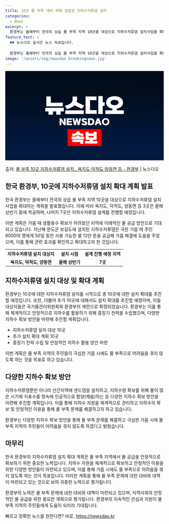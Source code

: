 ```yaml
---
title: 10곳 물 부족 대비 위해 설립된 지하수저류댐 설치
categories:
  - News
excerpt: >
  환경부는 올해부터 전국의 상습 물 부족 지역 10곳을 대상으로 지하수저류댐 설치사업을 확대해 추진한다고 16…
feature_text: >
  ## 뉴스다오 실시간 뉴스 속보입니다.

  환경부는 올해부터 전국의 상습 물 부족 지역 10곳을 대상으로 지하수저류댐 설치사업을 확대해 추진한다고 16…
image: '/assets/img/newsdao_breakingnews.jpg'
---
```


![뉴스다오 속보](/assets/img/newsdao_breakingnews.jpg)

<p>출처: <a href="https://newsdao.kr/3007" rel="dofollow">물 부족 10곳 지하수저류댐 설치…욕지도·덕적도·양동면 등  - 환경부</a> | 뉴스다오</p>

<h2 data-ke-size="size26">한국 환경부, 10곳에 지하수저류댐 설치 확대 계획 발표</h2>
한국 환경부는 올해부터 전국의 상습 물 부족 지역 10곳을 대상으로 지하수저류댐 설치사업을 확대하는 계획을 발표했습니다. 이에 따라 욕지도, 덕적도, 양동면 등 3곳은 올해 상반기 중에 착공하며, 나머지 7곳은 지하수저류댐 설계를 진행할 예정입니다.

<p data-ke-size="size16">이번 계획은 가뭄 때 생활용수 확보가 어려웠던 지역에 이례적인 물 공급 방안으로 기대되고 있습니다. 지난해 완도군 보길도에 설치된 지하수저류댐은 극한 가뭄 때 주민 8000여 명에게 50일 동안 사용 가능한 물 12만 톤을 공급해 가뭄 해결에 도움을 주었으며, 이를 통해 관련 효과를 확인하고 확대하고자 한 것입니다.</p>

<table>
  <tr>
    <th>지하수저류댐 설치 대상지</th>
    <th>설치 시점</th>
    <th>설계 진행 예정 지역</th>
  </tr>
  <tr>
    <td style="text-align: center; height: 17px;"><b>욕지도, 덕적도, 양동면</b></td>
    <td style="text-align: center; height: 17px;"><b>올해 상반기</b></td>
    <td style="text-align: center; height: 17px;"><b>7곳</b></td>
  </tr>
</table>

<h2 data-ke-size="size26">지하수저류댐 설치 대상 및 확대 계획</h2>
환경부는 10곳에 대한 지하수저류댐 설치를 시작으로 총 10곳에 대한 설치 확대를 추진할 예정입니다. 또한, 더불어 추가 10곳에 대해서도 설치 확대를 추진할 예정이며, 이들 대상지들은 국가물관리위원회와 환경부의 제안으로 확정되었습니다. 환경부는 이를 통해 체계적이고 안정적으로 지하수를 활용하기 위해 중장기 전략을 수립했으며, 다양한 지하수 확보 방안을 마련해 추진할 계획입니다.

<ul>
  <li>지하수저류댐 설치 대상 10곳</li>
  <li>추가 설치 확대 계획 10곳</li>
  <li>중장기 전략 수립 및 안정적인 지하수 활용 방안 마련</li>
</ul>

<p data-ke-size="size16">이번 계획은 물 부족 지역의 주민들이 극심한 가뭄 시에도 물 부족으로 어려움을 겪지 않도록 하는 것을 목표로 하고 있습니다.</p>

<h2 data-ke-size="size26">다양한 지하수 확보 방안</h2>
지하수저류댐뿐만 아니라 산간지역에 샌드댐을 설치하고, 지하수량 확보를 위해 물이 많은 시기에 지표수를 땅속에 인공적으로 함양(채움)하는 등 다양한 지하수 확보 방안을 마련해 추진할 계획입니다. 이를 통해 지하수 자원을 체계적으로 관리하고 지하수의 확보 및 안정적인 이용을 통해 물 부족 문제를 해결하고자 하고 있습니다.

<p data-ke-size="size16">환경부는 다양한 지하수 확보 방안을 통해 물 부족 문제를 해결하고 극심한 가뭄 시에 물 부족 지역의 주민들이 어려움을 겪지 않도록 하겠다고 밝혔습니다.</p>

<h2 data-ke-size="size26">마무리</h2>
한국 환경부의 지하수저류댐 설치 확대 계획은 물 부족 지역에서 물 공급을 안정적으로 확보하기 위한 중요한 노력입니다. 지하수 자원을 체계적으로 확보하고 안정적인 이용을 위한 다양한 방안들이 마련되고 있으며, 이를 통해 가뭄 시에도 물 부족으로 어려움을 겪지 않도록 하는 것이 목표입니다. 이러한 계획을 통해 물 부족 문제에 대한 대비와 대책이 마련되고 있는 것으로 보여 귀중한 노력으로 평가됩니다.

<p data-ke-size="size16">환경부의 노력은 물 부족 문제에 대한 대비와 대책이 마련되고 있으며, 지역사회의 안정적인 물 공급을 위한 중요한 계획으로 평가됩니다. 환경부의 지속적인 관심과 지원이 물 부족 지역의 주민들에게 도움이 되리라 기대됩니다.</p> 

빠르고 정확한 뉴스를 원한다면? 바로, <a href="https://newsdao.kr" rel="dofollow">https://newsdao.kr</a>


    

